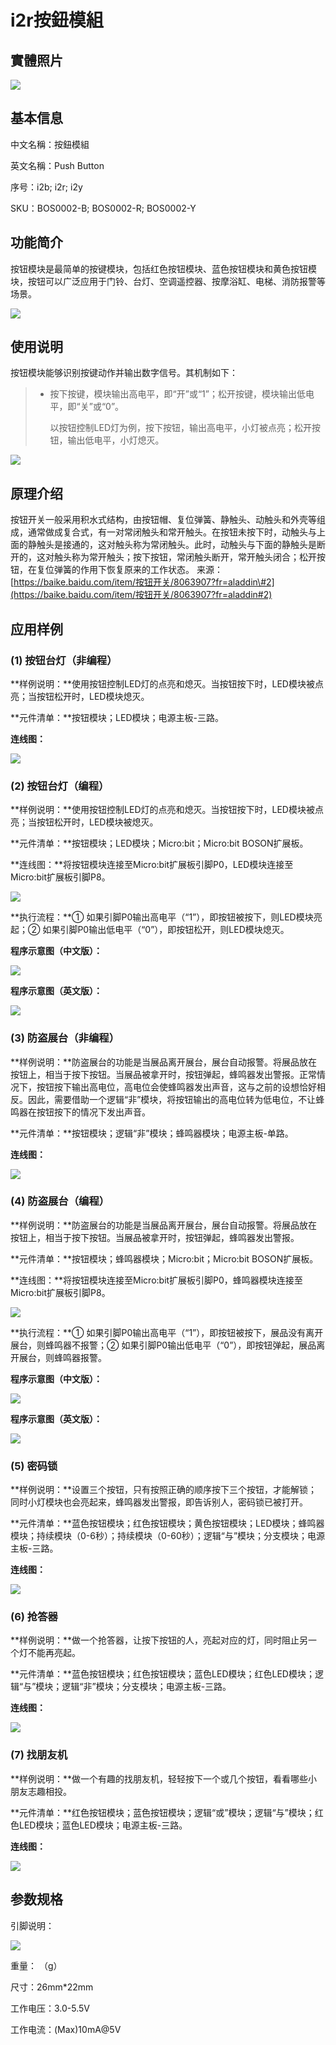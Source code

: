 # i2r按鈕模組

##  實體照片

![](../.gitbook/assets/button_module.jpg)

## 基本信息

中文名稱：按鈕模組

英文名稱：Push Button

序号：i2b; i2r; i2y

SKU：BOS0002-B; BOS0002-R; BOS0002-Y

## 功能简介

按钮模块是最简单的按键模块，包括红色按钮模块、蓝色按钮模块和黄色按钮模块，按钮可以广泛应用于门铃、台灯、空调遥控器、按摩浴缸、电梯、消防报警等场景。

![](../.gitbook/assets/boson-an-niu-mo-kuai-mo-kuai-jian-jie.png)

## 使用说明

按钮模块能够识别按键动作并输出数字信号。其机制如下：

> * 按下按键，模块输出高电平，即“开”或“1”；松开按键，模块输出低电平，即“关”或“0”。
>
>   以按钮控制LED灯为例，按下按钮，输出高电平，小灯被点亮；松开按钮，输出低电平，小灯熄灭。

![](../.gitbook/assets/boson-an-niu-mo-kuai-shi-yong-shuo-ming.png)

## 原理介绍

按钮开关一般采用积水式结构，由按钮帽、复位弹簧、静触头、动触头和外壳等组成，通常做成复合式，有一对常闭触头和常开触头。在按钮未按下时，动触头与上面的静触头是接通的，这对触头称为常闭触头。此时，动触头与下面的静触头是断开的，这对触头称为常开触头；按下按钮，常闭触头断开，常开触头闭合；松开按钮，在复位弹簧的作用下恢复原来的工作状态。 来源：[https://baike.baidu.com/item/按钮开关/8063907?fr=aladdin\#2](https://baike.baidu.com/item/按钮开关/8063907?fr=aladdin#2)

## 应用样例

### \(1\) 按钮台灯（非编程）

**样例说明：**使用按钮控制LED灯的点亮和熄灭。当按钮按下时，LED模块被点亮；当按钮松开时，LED模块熄灭。

**元件清单：**按钮模块；LED模块；电源主板-三路。

**连线图：**

![](../.gitbook/assets/boson-an-niu-mo-kuai-ying-yong-yang-li-1-lian-xian-tu.png)

### \(2\) 按钮台灯（编程）

**样例说明：**使用按钮控制LED灯的点亮和熄灭。当按钮按下时，LED模块被点亮；当按钮松开时，LED模块被熄灭。

**元件清单：**按钮模块；LED模块；Micro:bit；Micro:bit BOSON扩展板。

**连线图：**将按钮模块连接至Micro:bit扩展板引脚P0，LED模块连接至Micro:bit扩展板引脚P8。

![](../.gitbook/assets/boson-an-niu-mo-kuai-ying-yong-yang-li-2-lian-xian-tu.png)

**执行流程：**① 如果引脚P0输出高电平（“1”），即按钮被按下，则LED模块亮起；② 如果引脚P0输出低电平（“0”），即按钮松开，则LED模块熄灭。

**程序示意图（中文版）：**

![](../.gitbook/assets/boson-an-niu-mo-kuai-ying-yong-yang-li-2-cheng-xu-shi-yi-tu-zhong-wen-ban.png)

**程序示意图（英文版）：**

![](../.gitbook/assets/boson-an-niu-mo-kuai-ying-yong-yang-li-2-cheng-xu-shi-yi-tu-ying-wen-ban.png)

### \(3\) 防盗展台（非编程）

**样例说明：**防盗展台的功能是当展品离开展台，展台自动报警。将展品放在按钮上，相当于按下按钮。当展品被拿开时，按钮弹起，蜂鸣器发出警报。正常情况下，按钮按下输出高电位，高电位会使蜂鸣器发出声音，这与之前的设想恰好相反。因此，需要借助一个逻辑“非”模块，将按钮输出的高电位转为低电位，不让蜂鸣器在按钮按下的情况下发出声音。

**元件清单：**按钮模块；逻辑“非”模块；蜂鸣器模块；电源主板-单路。

**连线图：**

![](../.gitbook/assets/boson-an-niu-mo-kuai-ying-yong-yang-li-3-lian-xian-tu.png)

### \(4\) 防盗展台（编程）

**样例说明：**防盗展台的功能是当展品离开展台，展台自动报警。将展品放在按钮上，相当于按下按钮。当展品被拿开时，按钮弹起，蜂鸣器发出警报。

**元件清单：**按钮模块；蜂鸣器模块；Micro:bit；Micro:bit BOSON扩展板。

**连线图：**将按钮模块连接至Micro:bit扩展板引脚P0，蜂鸣器模块连接至Micro:bit扩展板引脚P8。

![](../.gitbook/assets/boson-an-niu-mo-kuai-ying-yong-yang-li-4-lian-xian-tu.png)

**执行流程：**① 如果引脚P0输出高电平（“1”），即按钮被按下，展品没有离开展台，则蜂鸣器不报警；② 如果引脚P0输出低电平（“0”），即按钮弹起，展品离开展台，则蜂鸣器报警。

**程序示意图（中文版）：**

![](../.gitbook/assets/boson-an-niu-mo-kuai-ying-yong-yang-li-4-cheng-xu-shi-yi-tu-zhong-wen-ban.png)

**程序示意图（英文版）：**

![](../.gitbook/assets/boson-an-niu-mo-kuai-ying-yong-yang-li-4-cheng-xu-shi-yi-tu-ying-wen-ban.png)

### \(5\) 密码锁

**样例说明：**设置三个按钮，只有按照正确的顺序按下三个按钮，才能解锁；同时小灯模块也会亮起来，蜂鸣器发出警报，即告诉别人，密码锁已被打开。

**元件清单：**蓝色按钮模块；红色按钮模块；黄色按钮模块；LED模块；蜂鸣器模块；持续模块（0-6秒）；持续模块（0-60秒）；逻辑“与”模块；分支模块；电源主板-三路。

**连线图：**

![](../.gitbook/assets/boson-an-niu-mo-kuai-ying-yong-yang-li-5-lian-xian-tu.png)

### \(6\) 抢答器

**样例说明：**做一个抢答器，让按下按钮的人，亮起对应的灯，同时阻止另一个灯不能再亮起。

**元件清单：**蓝色按钮模块；红色按钮模块；蓝色LED模块；红色LED模块；逻辑“与”模块；逻辑“非”模块；分支模块；电源主板-三路。

**连线图：**

![](../.gitbook/assets/boson-an-niu-mo-kuai-ying-yong-yang-li-6-lian-xian-tu.png)

### \(7\) 找朋友机

**样例说明：**做一个有趣的找朋友机，轻轻按下一个或几个按钮，看看哪些小朋友志趣相投。

**元件清单：**红色按钮模块；蓝色按钮模块；逻辑“或”模块；逻辑“与”模块；红色LED模块；蓝色LED模块；电源主板-三路。

**连线图：**

![](../.gitbook/assets/boson-an-niu-mo-kuai-ying-yong-yang-li-7-lian-xian-tu.png)

## 参数规格

引脚说明：

![](../.gitbook/assets/button_module_pin.png)

重量： （g）

尺寸：26mm\*22mm

工作电压：3.0-5.5V

工作电流：\(Max\)10mA@5V

